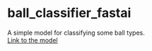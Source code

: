 # ball_classifier_fastai
A simple model for classifying some ball types.
<br>[Link to the model](https://eldorjonneymatov-ball-classifier-fastai-app-vnvy5p.streamlitapp.com/)
